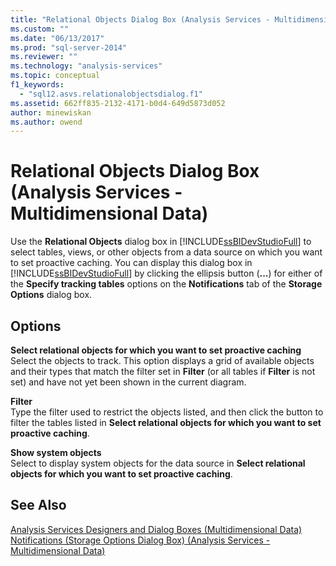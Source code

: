 ```yaml
---
title: "Relational Objects Dialog Box (Analysis Services - Multidimensional Data) | Microsoft Docs"
ms.custom: ""
ms.date: "06/13/2017"
ms.prod: "sql-server-2014"
ms.reviewer: ""
ms.technology: "analysis-services"
ms.topic: conceptual
f1_keywords: 
  - "sql12.asvs.relationalobjectsdialog.f1"
ms.assetid: 662ff835-2132-4171-b0d4-649d5873d052
author: minewiskan
ms.author: owend
---
```

# Relational Objects Dialog Box (Analysis Services - Multidimensional Data)
  Use the **Relational Objects** dialog box in [!INCLUDE[ssBIDevStudioFull](../includes/ssbidevstudiofull-md.md)] to select tables, views, or other objects from a data source on which you want to set proactive caching. You can display this dialog box in [!INCLUDE[ssBIDevStudioFull](../includes/ssbidevstudiofull-md.md)] by clicking the ellipsis button (**...**) for either of the **Specify tracking tables** options on the **Notifications** tab of the **Storage Options** dialog box.  
  
## Options  
 **Select relational objects for which you want to set proactive caching**  
 Select the objects to track. This option displays a grid of available objects and their types that match the filter set in **Filter** (or all tables if **Filter** is not set) and have not yet been shown in the current diagram.  
  
 **Filter**  
 Type the filter used to restrict the objects listed, and then click the button to filter the tables listed in **Select relational objects for which you want to set proactive caching**.  
  
 **Show system objects**  
 Select to display system objects for the data source in **Select relational objects for which you want to set proactive caching**.  
  
## See Also  
 [Analysis Services Designers and Dialog Boxes &#40;Multidimensional Data&#41;](analysis-services-designers-and-dialog-boxes-multidimensional-data.md)   
 [Notifications &#40;Storage Options Dialog Box&#41; &#40;Analysis Services - Multidimensional Data&#41;](notifications-storage-options-dialog-analysis-services-multidimensional-data.md)  
  
  
